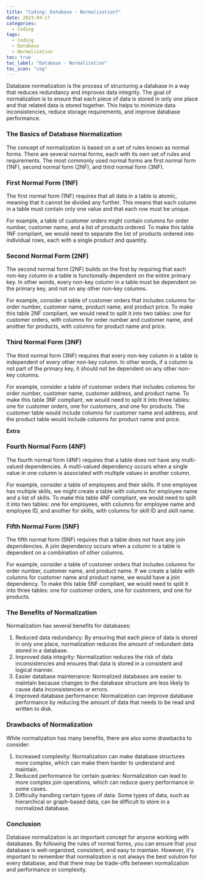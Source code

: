 ```yaml
---
title: "Coding: Database - Normalization?"
date: 2023-04-17
categories:
  - Coding
tags:
  - Coding
  - Database
  - Normalization
toc: true
toc_label: "Database - Normalization"
toc_icon: "cog"
---
```

Database normalization is the process of structuring a database in a way that reduces redundancy and improves data integrity. The goal of normalization is to ensure that each piece of data is stored in only one place and that related data is stored together. This helps to minimize data inconsistencies, reduce storage requirements, and improve database performance.

### The Basics of Database Normalization
The concept of normalization is based on a set of rules known as normal forms. There are several normal forms, each with its own set of rules and requirements. The most commonly used normal forms are first normal form (1NF), second normal form (2NF), and third normal form (3NF).

### First Normal Form (1NF)
The first normal form (1NF) requires that all data in a table is atomic, meaning that it cannot be divided any further. This means that each column in a table must contain only one value and that each row must be unique.

For example, a table of customer orders might contain columns for order number, customer name, and a list of products ordered. To make this table 1NF compliant, we would need to separate the list of products ordered into individual rows, each with a single product and quantity.

### Second Normal Form (2NF)
The second normal form (2NF) builds on the first by requiring that each non-key column in a table is functionally dependent on the entire primary key. In other words, every non-key column in a table must be dependent on the primary key, and not on any other non-key columns.

For example, consider a table of customer orders that includes columns for order number, customer name, product name, and product price. To make this table 2NF compliant, we would need to split it into two tables: one for customer orders, with columns for order number and customer name, and another for products, with columns for product name and price.

### Third Normal Form (3NF)
The third normal form (3NF) requires that every non-key column in a table is independent of every other non-key column. In other words, if a column is not part of the primary key, it should not be dependent on any other non-key columns.

For example, consider a table of customer orders that includes columns for order number, customer name, customer address, and product name. To make this table 3NF compliant, we would need to split it into three tables: one for customer orders, one for customers, and one for products. The customer table would include columns for customer name and address, and the product table would include columns for product name and price.

**Extra**

### Fourth Normal Form (4NF)
The fourth normal form (4NF) requires that a table does not have any multi-valued dependencies. A multi-valued dependency occurs when a single value in one column is associated with multiple values in another column.

For example, consider a table of employees and their skills. If one employee has multiple skills, we might create a table with columns for employee name and a list of skills. To make this table 4NF compliant, we would need to split it into two tables: one for employees, with columns for employee name and employee ID, and another for skills, with columns for skill ID and skill name.

### Fifth Normal Form (5NF)
The fifth normal form (5NF) requires that a table does not have any join dependencies. A join dependency occurs when a column in a table is dependent on a combination of other columns.

For example, consider a table of customer orders that includes columns for order number, customer name, and product name. If we create a table with columns for customer name and product name, we would have a join dependency. To make this table 5NF compliant, we would need to split it into three tables: one for customer orders, one for customers, and one for products.

### The Benefits of Normalization
Normalization has several benefits for databases:
1. Reduced data redundancy: By ensuring that each piece of data is stored in only one place, normalization reduces the amount of redundant data stored in a database.
2. Improved data integrity: Normalization reduces the risk of data inconsistencies and ensures that data is stored in a consistent and logical manner.
3. Easier database maintenance: Normalized databases are easier to maintain because changes to the database structure are less likely to cause data inconsistencies or errors.
4. Improved database performance: Normalization can improve database performance by reducing the amount of data that needs to be read and written to disk.

### Drawbacks of Normalization
While normalization has many benefits, there are also some drawbacks to consider:
1. Increased complexity: Normalization can make database structures more complex, which can make them harder to understand and maintain.
2. Reduced performance for certain queries: Normalization can lead to more complex join operations, which can reduce query performance in some cases.
3. Difficulty handling certain types of data: Some types of data, such as hierarchical or graph-based data, can be difficult to store in a normalized database.

### Conclusion
Database normalization is an important concept for anyone working with databases. By following the rules of normal forms, you can ensure that your database is well-organized, consistent, and easy to maintain. However, it's important to remember that normalization is not always the best solution for every database, and that there may be trade-offs between normalization and performance or complexity.